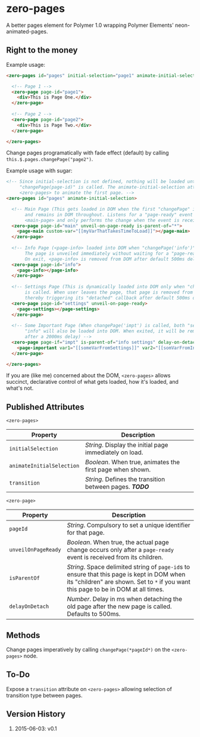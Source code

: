# zero-pages
A better pages element for Polymer 1.0 wrapping Polymer Elements' neon-animated-pages.

## Right to the money

Example usage:

```html
<zero-pages id="pages" initial-selection="page1" animate-initial-selection>

  <!-- Page 1 -->
  <zero-page page-id="page1">
    <div>This is Page One.</div>
  </zero-page>
  
  <!-- Page 2 -->
  <zero-page page-id="page2">
    <div>This is Page Two.</div>
  </zero-page>

</zero-pages>
```

Change pages programatically with fade effect (default) by calling `this.$.pages.changePage("page2")`.

Example usage with sugar:

```html
<!-- Since initial-selection is not defined, nothing will be loaded until the first 
     "changePage(page-id)" is called. The animate-initial-selection attribute tells
     <zero-pages> to animate the first page. -->
<zero-pages id="pages" animate-initial-selection>

  <!-- Main Page (This gets loaded in DOM when the first "changePage" is called,
       and remains in DOM throughout. Listens for a "page-ready" event from
       <main-page> and only performs the change when the event is received.) -->
  <zero-page page-id="main" unveil-on-page-ready is-parent-of="*">
    <page-main custom-var="[[myVarThatTakesTimeToLoad]]"></page-main>
  </zero-page>
  
  <!-- Info Page (<page-info> loaded into DOM when "changePage('info')" is called.
       The page is unveiled immediately without waiting for a "page-ready" event.
       On exit, <page-info> is removed from DOM after default 500ms delay -->
  <zero-page page-id="info">
    <page-info></page-info>
  </zero-page>
  
  <!-- Settings Page (This is dynamically loaded into DOM only when "changePage"
       is called. When user leaves the page, that page is removed from DOM - 
       thereby triggering its "detached" callback after default 500ms delay.) -->
  <zero-page page-id="settings" unveil-on-page-ready>
    <page-settings></page-settings>
  </zero-page>
  
  <!-- Some Important Page (When changePage('impt') is called, both "settings" and
       "info" will also be loaded into DOM. When exited, it will be removed from DOM
       after a 2000ms delay) -->
  <zero-page page-if="impt" is-parent-of="info settings" delay-on-detach="2000">
    <page-important var1="[[someVarFromSettings]]" var2="[[somVarFromInfo]]"></page-important>
  </zero-page>

</zero-pages>
```

If you are (like me) concerned about the DOM, `<zero-pages>` allows succinct, declarative control of what gets loaded, how it's loaded, and what's not.

## Published Attributes

`<zero-pages>`

| Property                  | Description                                                |
|---------------------------|------------------------------------------------------------|
| `initialSelection`        | *String*. Display the initial page immediately on load.    |
| `animateInitialSelection` | *Boolean*. When true, animates the first page when shown.  |
| `transition`              | *String*. Defines the transition between pages. ***TODO*** |

`<zero-page>`

| Property | Description |
|----------|-------------|
| `pageId` | *String*. Compulsory to set a unique identifier for that page. |
| `unveilOnPageReady` | *Boolean*. When true, the actual page change occurs only after a `page-ready` event is received from its children. |
| `isParentOf` | *String*. Space delimited string of `page-id`s to ensure that this page is kept in DOM when its "children" are shown. Set to `*` if you want this page to be in DOM at all times. |
| `delayOnDetach` | *Number*. Delay in ms when detaching the old page after the new page is called. Defaults to 500ms. |

## Methods

Change pages imperatively by calling `changePage(*pageId*)` on the `<zero-pages>` node.

## To-Do

Expose a `transition` attribute on `<zero-pages>` allowing selection of transition type between pages.

## Version History

1. 2015-06-03: v0.1

